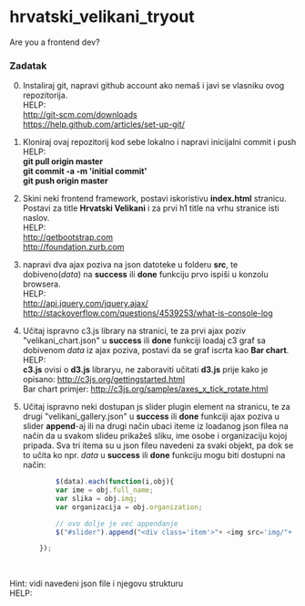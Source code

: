 hrvatski_velikani_tryout
========================

Are you a frontend dev?

<h3>Zadatak</h3>

0. Instaliraj git, napravi github account ako nemaš i javi se vlasniku ovog repozitorija.<br>
HELP:<br>
http://git-scm.com/downloads <br>
https://help.github.com/articles/set-up-git/

1. Kloniraj ovaj repozitorij kod sebe lokalno i napravi inicijalni commit i push<br>
HELP:<br>
<b>git pull origin master</b><br>
<b>git commit -a -m 'initial commit'</b><br>
<b>git push origin master</b>

2. Skini neki frontend framework, postavi iskoristivu <b>index.html</b> stranicu. Postavi za title <b>Hrvatski Velikani</b> i za prvi h1 title na vrhu stranice isti naslov.<br>
HELP:<br>
http://getbootstrap.com<br>
http://foundation.zurb.com

3. napravi dva ajax poziva na json datoteke u folderu <b>src</b>, te dobiveno(<i>data</i>) na <b>success</b> ili <b>done</b> funkciju prvo ispiši u konzolu browsera.<br>
HELP:<br>
http://api.jquery.com/jquery.ajax/<br>
http://stackoverflow.com/questions/4539253/what-is-console-log

4. Učitaj ispravno c3.js library na stranici, te za prvi ajax poziv "velikani_chart.json" u <b>success</b> ili <b>done</b> funkciji loadaj c3 graf sa dobivenom <i>data</i> iz ajax poziva, postavi da se graf iscrta kao <b>Bar chart</b>.
HELP:<br>
<b>c3.js</b> ovisi o <b>d3.js</b> libraryu, ne zaboraviti učitati <b>d3.js</b> prije kako je opisano: http://c3js.org/gettingstarted.html<br>
Bar chart primjer: http://c3js.org/samples/axes_x_tick_rotate.html

5. Učitaj ispravno neki dostupan js slider plugin element na stranicu, te za drugi "velikani_gallery.json" u <b>success</b> ili <b>done</b> funkciji ajax poziva u slider <b>append</b>-aj ili na drugi način ubaci iteme iz loadanog json filea na način da u svakom slideu prikažeš sliku, ime osobe i organizaciju kojoj pripada. Sva tri itema su u json fileu navedeni za svaki objekt, pa dok se to učita ko npr. <i>data</i> u <b>success</b> ili <b>done</b> funkciju mogu biti dostupni na način:<br>
	```javascript
			$(data).each(function(i,obj){
			var ime = obj.full_name;
			var slika = obj.img;
			var organizacija = obj.organization;

			// ovo dolje je već appendanje
			$("#slider").append("<div class='item'>"+ <img src='img/"+ slika + "' />" + "<div>" + ime + "</div>" + "<div>" + organizacija + "</div>" + "</div>" );

		});
	```
	<br>
Hint: vidi navedeni json file i njegovu strukturu<br>
HELP: